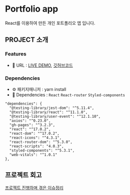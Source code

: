 # Portfolio app

React를 이용하여 만든 개인 포트폴리오 앱 입니다.

## PROJECT 소개

### Features

- 🔗 URL : [LIVE DEMO](https://sukyoungshin.github.io/githubpage/), [깃허브코드](https://github.com/sukyoungshin/githubpage)

### Dependencies

- ⚙ 패키지매니저 : yarn install
- 🔨 Dependencies : `React` `React-router` `Styled-components`

```
"dependencies": {
  "@testing-library/jest-dom": "^5.11.4",
  "@testing-library/react": "^11.1.0",
  "@testing-library/user-event": "^12.1.10",
  "axios": "^0.23.0",
  "gh-pages": "^3.2.3",
  "react": "^17.0.2",
  "react-dom": "^17.0.2",
  "react-icons": "^4.3.1",
  "react-router-dom": "^5.3.0",
  "react-scripts": "4.0.3",
  "styled-components": "^5.3.1",
  "web-vitals": "^1.0.1"
},
```

## 프로젝트 회고

[프로젝트 진행하며 겪은 이슈정리](https://github.com/sukyoungshin/TIL/blob/main/Note/portfolio.md)
